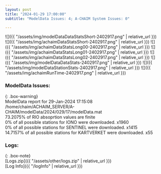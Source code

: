 ```yaml
---
layout: post
title: "2024-01-29 17:00:00"
subtitle: "ModelData Issues: 4; A-CHAIM System Issues: 0"

---
```


![]({{ "/assets/img/modelDataDataStatsShort-2402917.png" | relative_url }})
![]({{ "/assets/img/achaimDataStatsShort-2402917.png" | relative_url }})
![]({{ "/assets/img/achaimDataStatsLong00-2402917.png" | relative_url }})
![]({{ "/assets/img/achaimDataStatsLong01-2402917.png" | relative_url }})
![]({{ "/assets/img/achaimDataStatsLong02-2402917.png" | relative_url }})
![]({{ "/assets/img/modelDataDataStats-2402917.png" | relative_url }})
![]({{ "/assets/img/modelDataStationStats-2402917.png" | relative_url }})
![]({{ "/assets/img/achaimRunTime-2402917.png" | relative_url }})


### ModelData Issues:  
  
{: .box-warning}  
 ModelData report for 29-Jan-2024 17:15:08   
 /home/chaim/ACHAIM_SERVER/A-CHAIM/modelData/2024/029/17/modelData.mat   
 73.2075% of RIO absoprtion values are finite   
 0% of all possible stations for IONO were downloaded. x1960   
 0% of all possible stations for SENTINEL were downloaded. x1415   
 14.7157% of all possible stations for KARTVERKET were downloaded. x55   
  


### Logs:  
  
{: .box-note}  
[Logs.zip]({{ "/assets/other/logs.zip" | relative_url }})  
[Log Info]({{ "/logInfo" | relative_url }})  
